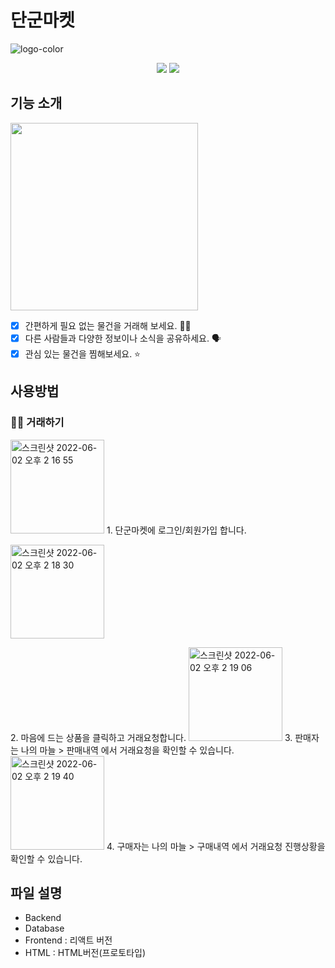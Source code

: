# 단군마켓
![logo-color](https://user-images.githubusercontent.com/45797097/167385594-413b0681-be5c-4628-88f0-5c6fb735dfac.png)

<p align="center">
    <img src="https://img.shields.io/badge/reactjs-17.0.2-yellow?style=flat-square">
    <img src="https://img.shields.io/badge/node-16.14.2-blue?style=flat-square">
</p>

## 기능 소개
<img src="https://user-images.githubusercontent.com/91578165/167800091-cec83abc-1304-42af-961b-7a343bb574ea.png" width="300px">


- [x] 간편하게 필요 없는 물건을 거래해 보세요. 🤝🏻
- [x] 다른 사람들과 다양한 정보이나 소식을 공유하세요. 🗣
- [x] 관심 있는 물건을 찜해보세요. ⭐️

## 사용방법

### 🤝🏻 거래하기

<img width="150" alt="스크린샷 2022-06-02 오후 2 16 55" src="https://user-images.githubusercontent.com/91578165/171557849-3970f80c-5b6a-4250-8fce-eae549ff3009.png">
1. 단군마켓에 로그인/회원가입 합니다.
<div style='display:flex;align-items:center;'>
    <p>
<img width="150" alt="스크린샷 2022-06-02 오후 2 18 30" src="https://user-images.githubusercontent.com/91578165/171558026-ae6c4d40-92da-4b15-a111-67220f21608d.png">
    </p>
   </div>
2. 마음에 드는 상품을 클릭하고 거래요청합니다.
<img width="150" alt="스크린샷 2022-06-02 오후 2 19 06" src="https://user-images.githubusercontent.com/91578165/171558085-48ceaf6c-3efb-4743-a7d3-78475729a41c.png">
3. 판매자는 나의 마늘 > 판매내역 에서 거래요청을 확인할 수 있습니다. 
<img width="150" alt="스크린샷 2022-06-02 오후 2 19 40" src="https://user-images.githubusercontent.com/91578165/171558154-6a01d188-e134-4521-a833-6bd4fe4cd97b.png">
4. 구매자는 나의 마늘 > 구매내역 에서 거래요청 진행상황을 확인할 수 있습니다. 






## 파일 설명
* Backend
* Database
* Frontend : 리액트 버전
* HTML : HTML버전(프로토타입)


